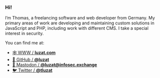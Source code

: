 ### Hi!

I’m Thomas, a freelancing software and web developer from Germany. My primary areas of work are developing and maintaining custom solutions in JavaScript and PHP, including work with different CMS. I take a special interest in security.

You can find me at:

- [🕸️ WWW / **luzat.com**](https://luzat.com/)
- [🐙 GitHub / **@luzat**](https://github.com/luzat)
- <a rel="nofollow me" href="https://infosec.exchange/@luzat">🐘 Mastodon / <b>@luzat<span>@</span>infosec.exchange</b></a>
- [🐦 Twitter / **@tluzat**](https://twitter.com/tluzat)
